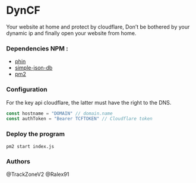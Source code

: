 # DynCF
Your website at home and protect by cloudflare, Don’t be bothered by your dynamic ip and finally open your website from home.

### Dependencies NPM :
 * [phin](https://www.npmjs.com/package/phin "lien")
 * [simple-json-db](https://www.npmjs.com/package/simple-json-db "lien")
 * [pm2](https://pm2.keymetrics.io "lien")
 
### Configuration 
For the key api cloudflare, the latter must have the right to the DNS.
```js
const hostname = "DOMAIN" // domain.name
const authToken = "Bearer TCFTOKEN" // Cloudflare token
```
### Deploy the program
`pm2 start index.js`

### Authors
@TrackZoneV2
@Ralex91
